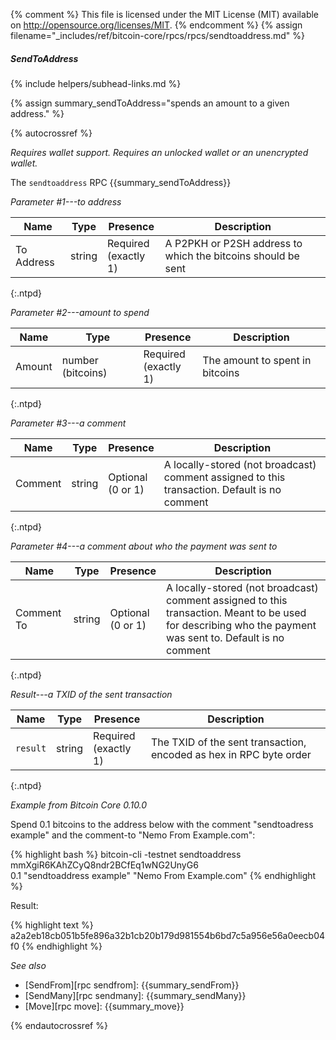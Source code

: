 {% comment %}
This file is licensed under the MIT License (MIT) available on
http://opensource.org/licenses/MIT.
{% endcomment %}
{% assign filename="_includes/ref/bitcoin-core/rpcs/rpcs/sendtoaddress.md" %}

##### SendToAddress
{% include helpers/subhead-links.md %}

{% assign summary_sendToAddress="spends an amount to a given address." %}

{% autocrossref %}

*Requires wallet support. Requires an unlocked wallet or an
unencrypted wallet.*

The `sendtoaddress` RPC {{summary_sendToAddress}}

*Parameter #1---to address*

| Name               | Type            | Presence                    | Description
|--------------------|-----------------|-----------------------------|---------------
| To Address         | string          | Required<br>(exactly 1)     | A P2PKH or P2SH address to which the bitcoins should be sent
{:.ntpd}

*Parameter #2---amount to spend*

| Name               | Type              | Presence                    | Description
|--------------------|-------------------|-----------------------------|---------------
| Amount             | number (bitcoins) | Required<br>(exactly 1)     | The amount to spent in bitcoins
{:.ntpd}

*Parameter #3---a comment*

| Name               | Type            | Presence                    | Description
|--------------------|-----------------|-----------------------------|---------------
| Comment            | string          | Optional<br>(0 or 1)        | A locally-stored (not broadcast) comment assigned to this transaction.  Default is no comment
{:.ntpd}

*Parameter #4---a comment about who the payment was sent to*

| Name               | Type            | Presence                    | Description
|--------------------|-----------------|-----------------------------|---------------
| Comment To         | string          | Optional<br>(0 or 1)        | A locally-stored (not broadcast) comment assigned to this transaction.  Meant to be used for describing who the payment was sent to. Default is no comment
{:.ntpd}

*Result---a TXID of the sent transaction*

| Name               | Type            | Presence                    | Description
|--------------------|-----------------|-----------------------------|---------------
| `result`           | string          | Required<br>(exactly 1)     | The TXID of the sent transaction, encoded as hex in RPC byte order
{:.ntpd}

*Example from Bitcoin Core 0.10.0*

Spend 0.1 bitcoins to the address below with the comment "sendtoadress
example" and the comment-to "Nemo From Example.com":

{% highlight bash %}
bitcoin-cli -testnet sendtoaddress mmXgiR6KAhZCyQ8ndr2BCfEq1wNG2UnyG6 \
  0.1 "sendtoaddress example" "Nemo From Example.com"
{% endhighlight %}

Result:

{% highlight text %}
a2a2eb18cb051b5fe896a32b1cb20b179d981554b6bd7c5a956e56a0eecb04f0
{% endhighlight %}

*See also*

* [SendFrom][rpc sendfrom]: {{summary_sendFrom}}
* [SendMany][rpc sendmany]: {{summary_sendMany}}
* [Move][rpc move]: {{summary_move}}


{% endautocrossref %}
